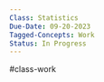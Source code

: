 ```yaml
---
Class: Statistics
Due-Date: 09-20-2023
Tagged-Concepts: Work
Status: In Progress
---
```

#class-work 

